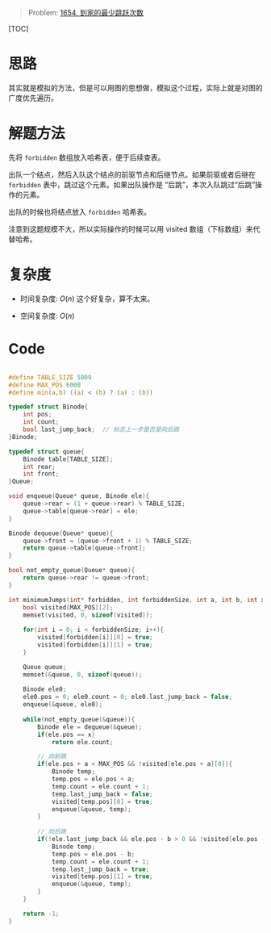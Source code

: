 > Problem: [1654. 到家的最少跳跃次数](https://leetcode.cn/problems/minimum-jumps-to-reach-home/description/)

[TOC]

# 思路
其实就是模拟的方法，但是可以用图的思想做，模拟这个过程，实际上就是对图的广度优先遍历。

# 解题方法
先将 `forbidden` 数组放入哈希表，便于后续查表。

出队一个结点，然后入队这个结点的前驱节点和后继节点。如果前驱或者后继在 `forbidden` 表中，跳过这个元素。如果出队操作是 “后跳”，本次入队跳过“后跳”操作的元素。

出队的时候也将结点放入 `forbidden` 哈希表。

注意到这题规模不大，所以实际操作的时候可以用 visited 数组（下标数组）来代替哈希。
# 复杂度
- 时间复杂度: 
$O(n)$
这个好复杂，算不太来。

- 空间复杂度: 
$O(n)$

# Code
```C []

#define TABLE_SIZE 5009
#define MAX_POS 6000
#define min(a,b) ((a) < (b) ? (a) : (b))

typedef struct Binode{
    int pos;
    int count;
    bool last_jump_back;  // 标志上一步是否是向后跳
}Binode;

typedef struct queue{
    Binode table[TABLE_SIZE];
    int rear;
    int front;
}Queue;

void enqueue(Queue* queue, Binode ele){
    queue->rear = (1 + queue->rear) % TABLE_SIZE;
    queue->table[queue->rear] = ele;
}

Binode dequeue(Queue* queue){
    queue->front = (queue->front + 1) % TABLE_SIZE;
    return queue->table[queue->front]; 
}

bool not_empty_queue(Queue* queue){
    return queue->rear != queue->front;
}

int minimumJumps(int* forbidden, int forbiddenSize, int a, int b, int x){
    bool visited[MAX_POS][2];
    memset(visited, 0, sizeof(visited));
    
    for(int i = 0; i < forbiddenSize; i++){
        visited[forbidden[i]][0] = true;
        visited[forbidden[i]][1] = true;
    }

    Queue queue;
    memset(&queue, 0, sizeof(queue));
    
    Binode ele0;
    ele0.pos = 0; ele0.count = 0; ele0.last_jump_back = false;
    enqueue(&queue, ele0);
    
    while(not_empty_queue(&queue)){
        Binode ele = dequeue(&queue);
        if(ele.pos == x)
            return ele.count;

        // 向前跳
        if(ele.pos + a < MAX_POS && !visited[ele.pos + a][0]){
            Binode temp;
            temp.pos = ele.pos + a;
            temp.count = ele.count + 1;
            temp.last_jump_back = false;
            visited[temp.pos][0] = true;
            enqueue(&queue, temp);
        }
        
        // 向后跳
        if(!ele.last_jump_back && ele.pos - b > 0 && !visited[ele.pos - b][1]){
            Binode temp;
            temp.pos = ele.pos - b;
            temp.count = ele.count + 1;
            temp.last_jump_back = true;
            visited[temp.pos][1] = true;
            enqueue(&queue, temp);
        }
    }

    return -1;
}

```
